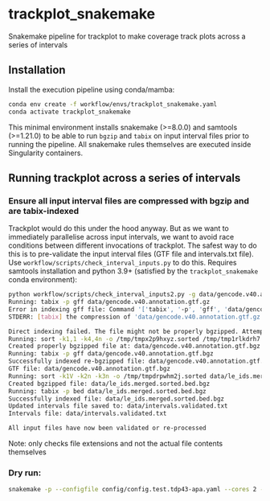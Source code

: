 # trackplot_snakemake

Snakemake pipeline for trackplot to make coverage track plots across a series of intervals

## Installation

Install the execution pipeline using conda/mamba:

```bash
conda env create -f workflow/envs/trackplot_snakemake.yaml
conda activate trackplot_snakemake
```

This minimal environment installs snakemake (>=8.0.0) and samtools (>=1.21.0) to be able to run `bgzip` and `tabix` on input interval files prior to running the pipeline. All snakemake rules themselves are executed inside Singularity containers.

## Running trackplot across a series of intervals

### Ensure all input interval files are compressed with bgzip and are tabix-indexed

Trackplot would do this under the hood anyway. But as we want to immediately parallelise across input intervals, we want to avoid race conditions between different invocations of trackplot. The safest way to do this is to pre-validate the input interval files (GTF file and intervals.txt file). Use `workflow/scripts/check_interval_inputs.py` to do this. Requires samtools installation and python 3.9+ (satisfied by the `trackplot_snakemake` conda environment):

```bash
python workflow/scripts/check_interval_inputs2.py -g data/gencode.v40.annotation.gtf.gz -i data/intervals.txt -o data/intervals.validated.txt
Running: tabix -p gff data/gencode.v40.annotation.gtf.gz
Error in indexing gff file: Command '['tabix', '-p', 'gff', 'data/gencode.v40.annotation.gtf.gz']' returned non-zero exit status 1.
STDERR: [tabix] the compression of 'data/gencode.v40.annotation.gtf.gz' is not BGZF

Direct indexing failed. The file might not be properly bgzipped. Attempting to decompress and re-bgzip...
Running: sort -k1,1 -k4,4n -o /tmp/tmpx2p9hxyz.sorted /tmp/tmp1rlkdrh7.uncompressed
Created properly bgzipped file at: data/gencode.v40.annotation.gtf.bgz
Running: tabix -p gff data/gencode.v40.annotation.gtf.bgz
Successfully indexed re-bgzipped file: data/gencode.v40.annotation.gtf.bgz
GTF file: data/gencode.v40.annotation.gtf.bgz
Running: sort -k1V -k2n -k3n -o /tmp/tmpdrpwhm2j.sorted data/le_ids.merged.sorted.bed
Created bgzipped file: data/le_ids.merged.sorted.bed.bgz
Running: tabix -p bed data/le_ids.merged.sorted.bed.bgz
Successfully indexed file: data/le_ids.merged.sorted.bed.bgz
Updated intervals file saved to: data/intervals.validated.txt
Intervals file: data/intervals.validated.txt

All input files have now been validated or re-processed
```

Note: only checks file extensions and not the actual file contents themselves

### Dry run:

```bash
snakemake -p --configfile config/config.test.tdp43-apa.yaml --cores 2 --use-singularity --singularity-args="--bind /home/sam" -n
```